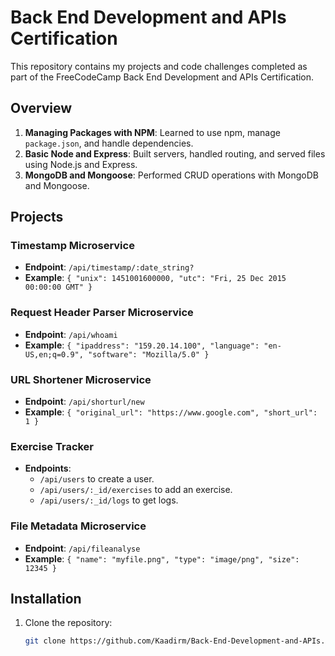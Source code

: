 # Back End Development and APIs Certification

This repository contains my projects and code challenges completed as part of the FreeCodeCamp Back End Development and APIs Certification. 

## Overview

1. **Managing Packages with NPM**: Learned to use npm, manage `package.json`, and handle dependencies.
2. **Basic Node and Express**: Built servers, handled routing, and served files using Node.js and Express.
3. **MongoDB and Mongoose**: Performed CRUD operations with MongoDB and Mongoose.

## Projects

### Timestamp Microservice
- **Endpoint**: `/api/timestamp/:date_string?`
- **Example**: `{ "unix": 1451001600000, "utc": "Fri, 25 Dec 2015 00:00:00 GMT" }`

### Request Header Parser Microservice
- **Endpoint**: `/api/whoami`
- **Example**: `{ "ipaddress": "159.20.14.100", "language": "en-US,en;q=0.9", "software": "Mozilla/5.0" }`

### URL Shortener Microservice
- **Endpoint**: `/api/shorturl/new`
- **Example**: `{ "original_url": "https://www.google.com", "short_url": 1 }`

### Exercise Tracker
- **Endpoints**:
  - `/api/users` to create a user.
  - `/api/users/:_id/exercises` to add an exercise.
  - `/api/users/:_id/logs` to get logs.

### File Metadata Microservice
- **Endpoint**: `/api/fileanalyse`
- **Example**: `{ "name": "myfile.png", "type": "image/png", "size": 12345 }`

## Installation

1. Clone the repository:
   ```bash
   git clone https://github.com/Kaadirm/Back-End-Development-and-APIs.git
